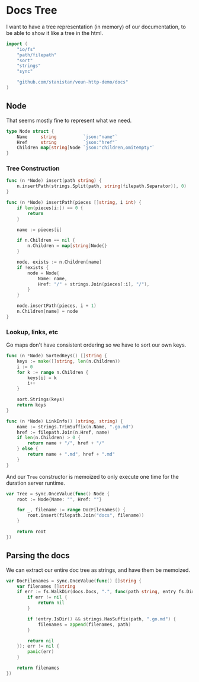 # Docs Tree

I want to have a tree representation (in memory)
of our documentation, to be able to show it like a tree
in the html.

```go
import (
    "io/fs"
    "path/filepath"
    "sort"
    "strings"
    "sync"

    "github.com/stanistan/veun-http-demo/docs"
)
```

## Node

That seems mostly fine to represent what we need.

```go
type Node struct {
	Name     string          `json:"name"`
	Href     string          `json:"href"`
	Children map[string]Node `json:"children,omitempty"`
}
```

### Tree Construction

```go
func (n *Node) insert(path string) {
	n.insertPath(strings.Split(path, string(filepath.Separator)), 0)
}

func (n *Node) insertPath(pieces []string, i int) {
    if len(pieces[i:]) == 0 {
        return
    }

    name := pieces[i]

    if n.Children == nil {
        n.Children = map[string]Node{}
    }

    node, exists := n.Children[name]
	if !exists {
		node = Node{
			Name: name,
			Href: "/" + strings.Join(pieces[:i], "/"),
		}
	}

    node.insertPath(pieces, i + 1)
    n.Children[name] = node
}
```

### Lookup, links, etc

Go maps don't have consistent ordering so we have to sort our own
keys.

```go
func (n *Node) SortedKeys() []string {
	keys := make([]string, len(n.Children))
	i := 0
	for k := range n.Children {
		keys[i] = k
		i++
	}

	sort.Strings(keys)
	return keys
}

func (n *Node) LinkInfo() (string, string) {
    name := strings.TrimSuffix(n.Name, ".go.md")
    href := filepath.Join(n.Href, name)
    if len(n.Children) > 0 {
        return name + "/", href + "/"
    } else {
        return name + ".md", href + ".md"
    }
}
```

And our `Tree` constructor is memoized to only execute one time
for the duration server runtime.

```go
var Tree = sync.OnceValue(func() Node {
    root := Node{Name: "", Href: ""}

    for _, filename := range DocFilenames() {
        root.insert(filepath.Join("docs", filename))
    }

    return root
})
```

## Parsing the docs

We can extract our entire doc tree as strings, and have
them be memoized.

```go
var DocFilenames = sync.OnceValue(func() []string {
	var filenames []string
	if err := fs.WalkDir(docs.Docs, ".", func(path string, entry fs.DirEntry, err error) error {
		if err != nil {
			return nil
		}

		if !entry.IsDir() && strings.HasSuffix(path, ".go.md") {
			filenames = append(filenames, path)
		}

		return nil
	}); err != nil {
		panic(err)
	}

	return filenames
})
```
